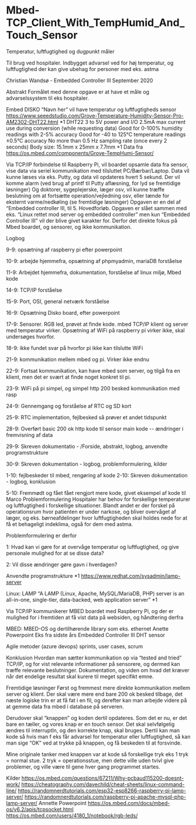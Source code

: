 # Mbed-TCP_Client_With_TempHumid_And_Touch_Sensor
Temperatur, luftfugtighed og dugpunkt måler


Til brug ved hospitaler. 
Indbygget advarsel ved for høj temperatur, og luftfugtighed der kan give ubehag for personer med eks. astma

Christian Wandsø - Embedded Controller III
September 2020


























Abstrakt 
Formålet med denne opgave er at have et måle og advarselssystem til eks hospitaler. 

Embed DISKO “Navn her” vil have temperatur og luftfugtigheds sensor
https://www.seeedstudio.com/Grove-Temperature-Humidity-Sensor-Pro-AM2302-DHT22.html 
*1 DHT22
3 to 5V power and I/O 2.5mA max current use during conversion (while requesting data)
Good for 0-100% humidity readings with 2-5% accuracy
Good for -40 to 125°C temperature readings ±0.5°C accuracy
No more than 0.5 Hz sampling rate (once every 2 seconds)
Body size: 15.1mm x 25mm x 7.7mm
*1 Data fra https://os.mbed.com/components/Grove-TempHumi-Sensor/

Via TCP/IP forbindelse til Raspberry Pi, vil boardet opsamle data fra sensor, vise data via seriel kommunikation med tilsluttet PC/Bærbar/Laptop. Data vil kunne læses via eks. Putty, og data vil opdateres hvert 5 sekund. 
Der vil komme alarm (ved brug af printf til Putty aflæsning, for lyd se fremtidige løsninger)
Og doktorer, sygeplejerske, læger osv, vil kunne træffe beslutning om at fortsætte operation/vejledning osv, eller tænde for eksternt varme/nedkøling (se fremtidige løsninger)
Opgaven er en del af “Embedded controller III, til 5. Hovedforløb. Opgaven er slået sammen med eks. “Linux rettet mod server og embedded controller” men kun “Embedded Controller III” vil der blive givet karakter for. Derfor det direkte fokus på Mbed boardet, og sensorer, og ikke kommunikation. 




Logbog

9-9: opsætning af raspberry pi efter powerpoint

10-9: arbejde hjemmefra, opsætning af phpmyadmin, mariaDB forståelse 

11-9: Arbejdet hjemmefra, dokumentation, forståelse af linux miljø, Mbed kode

14-9: TCP/IP forståelse

15-9: Port, OSI, general netværk forståelse

16-9: Opsætning Disko board, efter powerpoint

17-9: Sensorer. RGB led, prøvet at finde kode. mbed TCP/IP klient og server med temperatur virker. Opsætning af WiFi på raspberry pi
virker ikke, skal undersøges hvorfor. 

18-9: ikke fundet svar på hvorfor pi ikke kan tilslutte WiFi

21-9: kommunikation mellem mbed og pi. Virker ikke endnu

22-9: Fortsat kommunikation, kan have mbed som server, og tilgå fra en klient, men det er svært at finde noget konkret til pi. 

23-9: WiFi på pi simpel, og simpel http 200 besked kommunikation med rasp

24-9: Gennemgang og forståelse af RTC og SD kort

25-9: RTC implementation, fejlbesked så prøver et andet tidspunkt

28-9: Overført basic 200 ok http kode til sensor main kode -- ændringer i fremvisning af data

29-9: Skreven dokumentatio - /Forside, abstrakt, logbog, anvendte programstrukture

30-9: Skreven dokumentation - logbog, problemformulering, kilder

1-10: fejlbeskeder til mbed, rengøring af kode 
2-10: Skreven dokumentation - logbog, konklusion

5-10: Fremmødt og fået fået rengjort mere kode, givet eksempel af kode til Marco
Problemformulering 
Hospitaler har behov for forskellige temperaturer og luftfugtighed i forskellige situationer. Blandt andet er der forskel på operationsrum hvor patienten er under narkose, og bliver overvåget af læger, og eks. børneafdelinger hvor luftfugtigheden skal holdes nede for at få et behageligt indeklima, også for dem med astma. 

Problemformulering er derfor


1: Hvad kan vi gøre for at overvåge temperatur og luftfugtighed, og give personale mulighed for at se disse data?

2: Vil disse ændringer gøre gavn i hverdagen?


































Anvendte programstrukture
*1 https://www.redhat.com/sysadmin/lamp-server

Linux:
LAMP
“A LAMP (Linux, Apache, MySQL/MariaDB, PHP) server is an all-in-one, single-tier, data-backed, web application server” *1

Via TCP/IP kommunikerer MBED boardet med Raspberry Pi, og der er mulighed for i fremtiden at få vist data på websiden, og håndtering derfra

MBED:
MBED-OS og dertilhørende library som eks. ethernet 
Anette Powerpoint
Eks fra sidste års Embedded Controller III
DHT sensor 

Agile metoder (azure devops) sprints, user cases, scrum


























Konklusion
Hvordan man sætter kommunikation op via “tested and tried” TCP/IP, og for vist relevante informationer på sensorere, og dermed kan træffe relevante beslutninger. 
Dokumentation, og viden om hvad det kræver når det endelige resultat skal kurere til meget specifikt emne.  




































Fremtidige løsninger
Først og fremmest mere direkte kommunikation mellem server og klient. Der skal være mere end bare 200 ok besked tilbage, det næste logiske trin er at få fat i en fil, og derefter kan man arbejde videre på at gemme data fra mbed i database på serveren. 

Derudover skal “knappen” og koden dertil opdateres. Som det er nu, er det bare en tæller, og vores knap er en touch sensor. Det skal selvfølgelig ændres til interruptIn, og den korrekte knap, skal bruges. Dertil kan man kode så hvis man f eks får advarsel for temperatur eller luftfugtighed, så kan man sige “OK” ved at trykke på knappen, og få beskeden til at forsvinde. 

Mine originale tanker med knappen var at kode så forskellige tryk eks 1 tryk = normal stue. 
2 tryk = operationsstue, men dette ville uden tvivl give problemer, og ville være til gene hver gang programmet startes. 






























Kilder
https://os.mbed.com/questions/67211/Why-pcbaud115200-doesnt-work/
https://cheatography.com/davechild/cheat-sheets/linux-command-line/
https://randomnerdtutorials.com/esp32-esp8266-raspberry-pi-lamp-server/
https://randomnerdtutorials.com/raspberry-pi-apache-mysql-php-lamp-server/
Annette Powerpoint
https://os.mbed.com/docs/mbed-os/v6.2/apis/tcpsocket.html
https://os.mbed.com/users/4180_1/notebook/rgb-leds/
